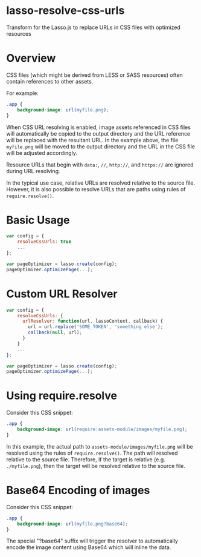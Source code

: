 lasso-resolve-css-urls
==========================

Transform for the Lasso.js to replace URLs in CSS files with optimized resources

# Overview
CSS files (which might be derived from LESS or SASS resources) often contain references to other assets.

For example:
```css
.app {
    background-image: url(myfile.png);
}
```

When CSS URL resolving is enabled, image assets referenced in CSS files will automatically
be copied to the output directory and the URL reference will be replaced with the resultant URL.
In the example above, the file `myfile.png` will be moved to the output directory and the URL in the CSS
file will be adjusted accordingly.

Resource URLs that begin with `data:`, `//`, `http://`, and `https://` are ignored during URL resolving.

In the typical use case, relative URLs are resolved relative to the source file. However, it is also possible
to resolve URLs that are paths using rules of `require.resolve()`.


# Basic Usage

```javascript
var config = {
    resolveCssUrls: true
    ...
};

var pageOptimizer = lasso.create(config);
pageOptimizer.optimizePage(...);
```

# Custom URL Resolver
```javascript
var config = {
    resolveCssUrls: {
      urlResolver: function(url, lassoContext, callback) {
        url = url.replace('SOME_TOKEN', 'something else');
        callback(null, url);
      }
    }
    ...
};

var pageOptimizer = lasso.create(config);
pageOptimizer.optimizePage(...);
```
# Using require.resolve
Consider this CSS snippet:
```css
.app {
    background-image: url(require:assets-module/images/myfile.png);
}
```

In this example, the actual path to `assets-module/images/myfile.png` will
be resolved using the rules of `require.resolve()`.
The path will resolved relative to the source file.
Therefore, if the target is relative (e.g. `./myfile.png`), then the target will be
resolved relative to the source file.

# Base64 Encoding of images
Consider this CSS snippet:
```css
.app {
    background-image: url(myfile.png?base64);
}
```

The special "?base64" suffix will trigger the resolver to automatically encode
the image content using Base64 which will inline the data.
